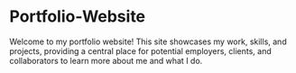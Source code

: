 # Portfolio-Website
Welcome to my portfolio website! This site showcases my work, skills, and projects, providing a central place for potential employers, clients, and collaborators to learn more about me and what I do.
